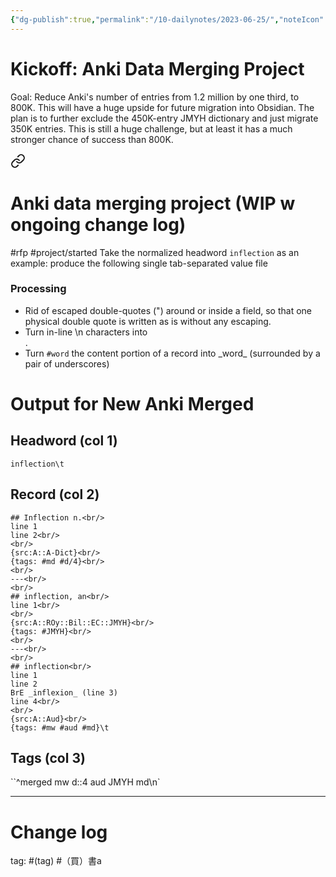 ```yaml
---
{"dg-publish":true,"permalink":"/10-dailynotes/2023-06-25/","noteIcon":"2"}
---
```


# Kickoff: Anki Data Merging Project

Goal: Reduce Anki's number of entries from 1.2 million by one third, to 800K. This will have a huge upside for future migration into Obsidian. The plan is to further exclude the 450K-entry JMYH dictionary and just migrate 350K entries. This is still a huge challenge, but at least it has a much stronger chance of success than 800K.


<div class="transclusion internal-embed is-loaded"><a class="markdown-embed-link" href="/anki-data-merging-project-wip-w-ongoing-change-log/" aria-label="Open link"><svg xmlns="http://www.w3.org/2000/svg" width="24" height="24" viewBox="0 0 24 24" fill="none" stroke="currentColor" stroke-width="2" stroke-linecap="round" stroke-linejoin="round" class="svg-icon lucide-link"><path d="M10 13a5 5 0 0 0 7.54.54l3-3a5 5 0 0 0-7.07-7.07l-1.72 1.71"></path><path d="M14 11a5 5 0 0 0-7.54-.54l-3 3a5 5 0 0 0 7.07 7.07l1.71-1.71"></path></svg></a><div class="markdown-embed">

<div class="markdown-embed-title">

# Anki data merging project (WIP w ongoing change log)

</div>



#rfp 
#project/started 
Take the normalized headword `inflection` as an example: produce the following single tab-separated value file

### Processing
- Rid of escaped double-quotes (") around or inside a field, so that one physical double quote is written as is without any escaping.
- Turn in-line \n characters into <br/>.
- Turn `#word` the content portion of a record into \_word\_ (surrounded by a pair of underscores)

# Output for New Anki Merged

## Headword (col 1)
`inflection\t`
## Record (col 2)
```
## Inflection n.<br/>
line 1
line 2<br/>
<br/>
{src:A::A-Dict}<br/>
{tags: #md #d/4}<br/>
<br/>
---<br/>
<br/>
## inflection, an<br/>
line 1<br/>
<br/>
{src:A::ROy::Bil::EC::JMYH}<br/>
{tags: #JMYH}<br/>
<br/>
---<br/>
<br/>
## inflection<br/>
line 1
line 2  
BrE _inflexion_ (line 3)
line 4<br/>
<br/>
{src:A::Aud}<br/>
{tags: #mw #aud #md}\t
```
## Tags (col 3)
``^merged mw d::4 aud JMYH md\n`

---
# Change log

tag: #(tag)
#（買）書a

</div></div>
